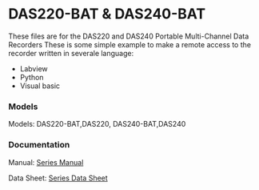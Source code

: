 # DAS220-BAT & DAS240-BAT
These files are for the DAS220 and DAS240 Portable Multi-Channel Data Recorders
These is some simple example to make a remote access to the recorder written in severale language:
- Labview
- Python
- Visual basic 


### Models
Models: DAS220-BAT,DAS220, DAS240-BAT,DAS240


### Documentation
Manual: [Series Manual](https://bkpmedia.s3.amazonaws.com/downloads/manuals/en-us/DAS220-BAT_manual.pdf)
  
Data Sheet: [Series Data Sheet](https://bkpmedia.s3.amazonaws.com/downloads/datasheets/en-us/DAS220-BAT_datasheet.pdf)
